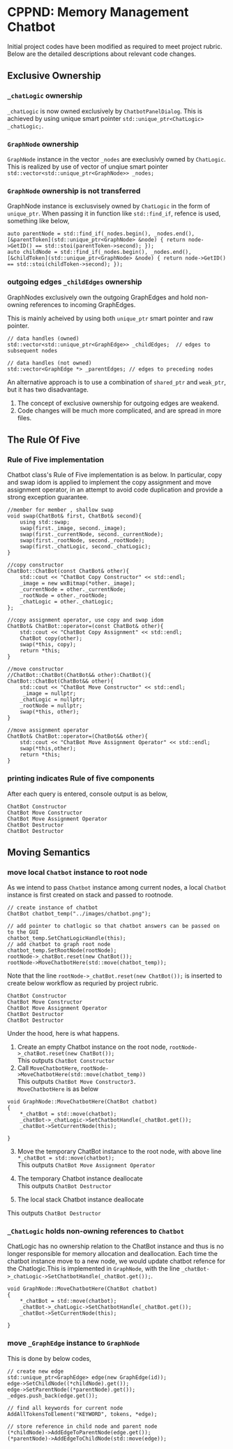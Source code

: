 # CPPND: Memory Management Chatbot

Initial project codes have been modified as required to meet project rubric. Below are the detailed descriptions about relevant code changes.

## Exclusive Ownership

### `_chatLogic` ownership

`_chatLogic` is now owned exclusively by `ChatbotPanelDialog`. This is achieved by using unique smart pointer `std::unique_ptr<ChatLogic> _chatLogic;`.

### `GraphNode` ownership

`GraphNode` instance in the vector `_nodes` are execlusivly owned by `ChatLogic`. This is realized by use of vector of unqiue smart pointer `std::vector<std::unique_ptr<GraphNode>> _nodes;`

### `GraphNode` ownership is not transferred

GraphNode instance is  exclusvisely owned by `ChatLogic` in the form of `unique_ptr`. When passing it in function like `std::find_if`, refence is used, something like below,

```
auto parentNode = std::find_if(_nodes.begin(), _nodes.end(), [&parentToken](std::unique_ptr<GraphNode> &node) { return node->GetID() == std::stoi(parentToken->second); });
auto childNode = std::find_if(_nodes.begin(), _nodes.end(), [&childToken](std::unique_ptr<GraphNode> &node) { return node->GetID() == std::stoi(childToken->second); });
```

### outgoing edges `_childEdges` ownership

GraphNodes exclusively own the outgoing GraphEdges and hold non-owning references to incoming GraphEdges.

This is mainly acheived by using both `unique_ptr` smart pointer and raw pointer. 

```
// data handles (owned)
std::vector<std::unique_ptr<GraphEdge>> _childEdges;  // edges to subsequent nodes

// data handles (not owned)
std::vector<GraphEdge *> _parentEdges; // edges to preceding nodes 
```

An alternative approach is to use a combination of `shared_ptr` and `weak_ptr`, but it has two disadvantage.

1. The concept of exclusive ownership for outgoing edges are weakend.
2. Code changes will be much more complicated, and are spread in more files.

## The Rule Of Five



### Rule of Five implementation

Chatbot class's Rule of Five implementation is as below. In particular, copy and swap idom is applied to implement the copy assignment and move assignment operator, in an attempt to avoid code duplication and provide a strong exception guarantee. 

```
//member for member , shallow swap
void swap(ChatBot& first, ChatBot& second){
	using std::swap;
	swap(first._image, second._image);
	swap(first._currentNode, second._currentNode);
	swap(first._rootNode, second._rootNode);
	swap(first._chatLogic, second._chatLogic);
}

//copy constructor
ChatBot::ChatBot(const ChatBot& other){
	std::cout << "ChatBot Copy Constructor" << std::endl;
	_image = new wxBitmap(*other._image);
	_currentNode = other._currentNode;
	_rootNode = other._rootNode;
	_chatLogic = other._chatLogic;
};

//copy assignment operator, use copy and swap idom
ChatBot& ChatBot::operator=(const ChatBot& other){
	std::cout << "ChatBot Copy Assignment" << std::endl;
	ChatBot copy(other);
	swap(*this, copy);
	return *this;
}

//move constructor
//ChatBot::ChatBot(ChatBot&& other):ChatBot(){
ChatBot::ChatBot(ChatBot&& other){
	std::cout << "ChatBot Move Constructor" << std::endl;
	 _image = nullptr;
	_chatLogic = nullptr;
	_rootNode = nullptr;
	swap(*this, other);
}

//move assignment operator
ChatBot& ChatBot::operator=(ChatBot&& other){
	std::cout << "ChatBot Move Assignment Operator" << std::endl;
	swap(*this,other);
	return *this;
}
```

### printing indicates Rule of five components

After each query is entered, console output is as below,

```
ChatBot Constructor
ChatBot Move Constructor
ChatBot Move Assignment Operator
ChatBot Destructor
ChatBot Destructor 
```


## Moving Semantics


### move local `Chatbot` instance to root node

As we intend to pass `Chatbot` instance among current nodes, a local `Chatbot` instance is first created on stack and passed to rootnode.

```
// create instance of chatbot
ChatBot chatbot_temp("../images/chatbot.png");

// add pointer to chatlogic so that chatbot answers can be passed on to the GUI
chatbot_temp.SetChatLogicHandle(this);
// add chatbot to graph root node
chatbot_temp.SetRootNode(rootNode);
rootNode->_chatBot.reset(new ChatBot());
rootNode->MoveChatbotHere(std::move(chatbot_temp));
```

Note that the line `rootNode->_chatBot.reset(new ChatBot());` is inserted to create below workflow as requried by project rubric.

```
ChatBot Constructor
ChatBot Move Constructor
ChatBot Move Assignment Operator
ChatBot Destructor
ChatBot Destructor 
```

Under the hood, here is what happens.

1. Create an empty Chatbot instance on the root node,  `rootNode->_chatBot.reset(new ChatBot());`  
This outputs `ChatBot Constructor`
2. Call `MoveChatbotHere`, `rootNode->MoveChatbotHere(std::move(chatbot_temp))`  
This outputs `ChatBot Move Constructor3.`  
`MoveChatbotHere` is as below
```
void GraphNode::MoveChatbotHere(ChatBot chatbot)
{
    *_chatBot = std::move(chatbot);
    _chatBot->_chatLogic->SetChatbotHandle(_chatBot.get());
    _chatBot->SetCurrentNode(this);

}
```
3. Move the temporary ChatBot instance to the root node, with above line `*_chatBot = std::move(chatbot);`  
This outputs `ChatBot Move Assignment Operator`

4. The temporary Chatbot instance deallocate  
This outputs `ChatBot Destructor`

5. The local stack Chatbot instance deallocate  

This outputs `ChatBot Destructor`



### `_ChatLogic` holds non-owning references to `Chatbot`

ChatLogic has no ownership relation to the ChatBot instance and thus is no longer responsible for memory allocation and deallocation.
Each time the chatbot instance move to a new node, we would update chatbot refence for the Chatlogic.This is implemented in `GraphNode`, with the line `_chatBot->_chatLogic->SetChatbotHandle(_chatBot.get());`.  

```
void GraphNode::MoveChatbotHere(ChatBot chatbot)
{
    *_chatBot = std::move(chatbot);
    _chatBot->_chatLogic->SetChatbotHandle(_chatBot.get());
    _chatBot->SetCurrentNode(this);

}
```

### move `_GraphEdge` instance to `GraphNode`
This is done by below codes,

```
// create new edge
std::unique_ptr<GraphEdge> edge(new GraphEdge(id));
edge->SetChildNode((*childNode).get());
edge->SetParentNode((*parentNode).get());
_edges.push_back(edge.get());

// find all keywords for current node
AddAllTokensToElement("KEYWORD", tokens, *edge);

// store reference in child node and parent node
(*childNode)->AddEdgeToParentNode(edge.get());
(*parentNode)->AddEdgeToChildNode(std::move(edge));
```

